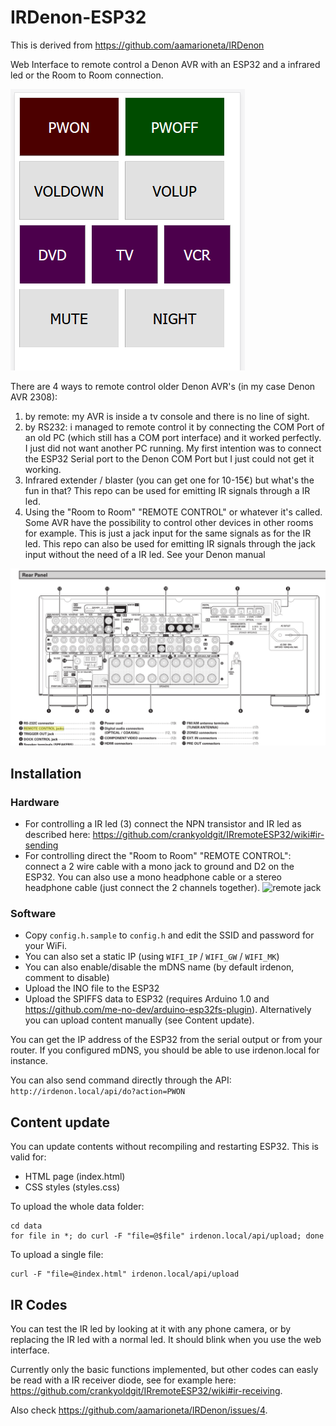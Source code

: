 # IRDenon-ESP32

This is derived from https://github.com/aamarioneta/IRDenon

Web Interface to remote control a Denon AVR with an ESP32 and a infrared led or the Room to Room connection.

![denon rear](images/web-interface.PNG)

There are 4 ways to remote control older Denon AVR's (in my case Denon AVR 2308):
1. by remote: my AVR is inside a tv console and there is no line of sight.
2. by RS232: i managed to remote control it by connecting the COM Port of an old PC (which still has a COM port interface) and it worked perfectly. I just did not want another PC running. My first intention was to connect the ESP32 Serial port to the Denon COM Port but I just could not get it working.
3. Infrared extender / blaster (you can get one for 10-15€) but what's the fun in that? This repo can be used for emitting IR signals through a IR led.
4. Using the "Room to Room" "REMOTE CONTROL" or whatever it's called. Some AVR have the possibility to control other devices in other rooms for example. This is just a jack input for the same signals as for the IR led. This repo can also be used for emitting IR signals through the jack input without the need of a IR led. See your Denon manual

![denon rear](images/denon-rear.PNG)

## Installation

### Hardware 

- For controlling a IR led (3) connect the NPN transistor and IR led as described here:
https://github.com/crankyoldgit/IRremoteESP32/wiki#ir-sending
- For controlling direct the "Room to Room" "REMOTE CONTROL": connect a 2 wire cable with a mono jack to ground and D2 on the ESP32. You can also use a mono headphone cable or a stereo headphone cable (just connect the 2 channels together).
![remote jack](images/IMG_20200223_090247_1.jpg)

### Software

- Copy `config.h.sample` to `config.h` and edit the SSID and password for your WiFi.
- You can also set a static IP (using `WIFI_IP` / `WIFI_GW` / `WIFI_MK`)
- You can also enable/disable the mDNS name (by default irdenon, comment to disable)
- Upload the INO file to the ESP32
- Upload the SPIFFS data to ESP32 (requires Arduino 1.0 and https://github.com/me-no-dev/arduino-esp32fs-plugin). Alternatively you can upload content manually (see Content update).

You can get the IP address of the ESP32 from the serial output or from your router. If you configured mDNS, you should be able to use irdenon.local for instance.

You can also send command directly through the API:
```http://irdenon.local/api/do?action=PWON```

## Content update

You can update contents without recompiling and restarting ESP32. This is valid for:
- HTML page (index.html)
- CSS styles (styles.css)

To upload the whole data folder:

```
cd data
for file in *; do curl -F "file=@$file" irdenon.local/api/upload; done
```

To upload a single file:

```
curl -F "file=@index.html" irdenon.local/api/upload
```

## IR Codes

You can test the IR led by looking at it with any phone camera, or by replacing the IR led with a normal led. It should blink when you use the web interface.

Currently only the basic functions implemented, but other codes can easly be read with a IR receiver diode, see for example here: https://github.com/crankyoldgit/IRremoteESP32/wiki#ir-receiving.

Also check https://github.com/aamarioneta/IRDenon/issues/4.
